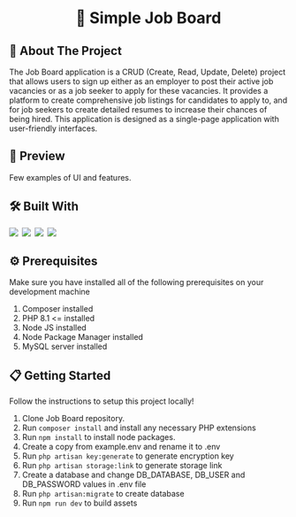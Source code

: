 <h1 align="center">📝 Simple Job Board</h1>

## 🚀 About The Project

The Job Board application is a CRUD (Create, Read, Update, Delete) project that allows users to sign up either as an employer to post their active job vacancies or as a job seeker to apply for these vacancies. It provides a platform to create comprehensive job listings for candidates to apply to, and for job seekers to create detailed resumes to increase their chances of being hired. This application is designed as a single-page application with user-friendly interfaces.



## 📖 Preview

Few examples of UI and features.


## 🛠 Built With

<img src="https://img.shields.io/badge/Laravel-FF2D20?style=for-the-badge&logo=laravel&logoColor=white" />&ensp;<img src="https://img.shields.io/badge/Vue%20js-35495E?style=for-the-badge&logo=vuedotjs&logoColor=4FC08D" />&ensp;<img src="https://img.shields.io/badge/Sass-CC6699?style=for-the-badge&logo=sass&logoColor=white" />&ensp;<img src="https://img.shields.io/badge/MySQL-005C84?style=for-the-badge&logo=mysql&logoColor=white" />

## ⚙️ Prerequisites

Make sure you have installed all of the following prerequisites on your development machine

1. Composer installed
2. PHP 8.1 <= installed
3. Node JS installed
4. Node Package Manager installed
5. MySQL server installed

## 📋 Getting Started

Follow the instructions to setup this project locally!

1. Clone Job Board repository.
2. Run `composer install` and install any necessary PHP extensions
3. Run `npm install` to install node packages.
4. Create a copy from example.env and rename it to .env
5. Run `php artisan key:generate` to generate encryption key
6. Run `php artisan storage:link` to generate storage link
7. Create a database and change DB_DATABASE, DB_USER and DB_PASSWORD values in .env file
8. Run `php artisan:migrate` to create database
9. Run `npm run dev` to build assets
